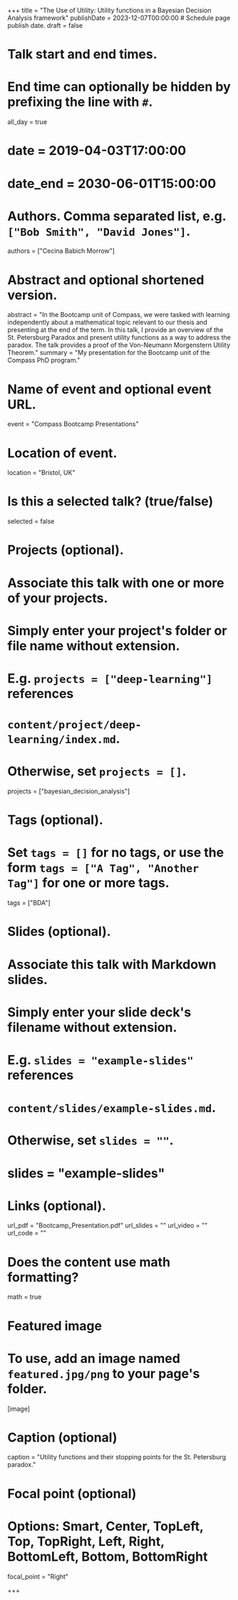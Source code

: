 +++
title = "The Use of Utility: Utility functions in a Bayesian Decision Analysis framework"
publishDate = 2023-12-07T00:00:00  # Schedule page publish date.
draft = false

# Talk start and end times.
#   End time can optionally be hidden by prefixing the line with `#`.
all_day = true
# date = 2019-04-03T17:00:00
# date_end = 2030-06-01T15:00:00

# Authors. Comma separated list, e.g. `["Bob Smith", "David Jones"]`.
authors = ["Cecina Babich Morrow"]

# Abstract and optional shortened version.
abstract = "In the Bootcamp unit of Compass, we were tasked with learning independently about a mathematical topic relevant to our thesis and presenting at the end of the term. In this talk, I provide an overview of the St. Petersburg Paradox and present utility functions as a way to address the paradox. The talk provides a proof of the Von-Neumann Morgenstern Utility Theorem."
summary = "My presentation for the Bootcamp unit of the Compass PhD program."

# Name of event and optional event URL.
event = "Compass Bootcamp Presentations"

# Location of event.
location = "Bristol, UK"

# Is this a selected talk? (true/false)
selected = false

# Projects (optional).
#   Associate this talk with one or more of your projects.
#   Simply enter your project's folder or file name without extension.
#   E.g. `projects = ["deep-learning"]` references 
#   `content/project/deep-learning/index.md`.
#   Otherwise, set `projects = []`.
projects = ["bayesian_decision_analysis"]

# Tags (optional).
#   Set `tags = []` for no tags, or use the form `tags = ["A Tag", "Another Tag"]` for one or more tags.
tags = ["BDA"]

# Slides (optional).
#   Associate this talk with Markdown slides.
#   Simply enter your slide deck's filename without extension.
#   E.g. `slides = "example-slides"` references 
#   `content/slides/example-slides.md`.
#   Otherwise, set `slides = ""`.
# slides = "example-slides"

# Links (optional).
url_pdf = "Bootcamp_Presentation.pdf"
url_slides = ""
url_video = ""
url_code = ""

# Does the content use math formatting?
math = true

# Featured image
# To use, add an image named `featured.jpg/png` to your page's folder. 
[image]
  # Caption (optional)
  caption = "Utility functions and their stopping points for the St. Petersburg paradox."

  # Focal point (optional)
  # Options: Smart, Center, TopLeft, Top, TopRight, Left, Right, BottomLeft, Bottom, BottomRight
  focal_point = "Right"
  
+++

